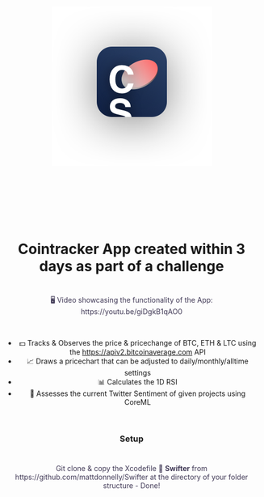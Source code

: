 
<div align=center>
<img align=center src="appLogo.png" alt="Coinsignals Logo" width="317" height="315">
<br/><br/><br/>  
<p style="color: #403956; margin-top: 40px;">

</p>
<br/><br/>

<h1>Cointracker App created within 3 days as part of a challenge</h1>
<p style="color: #403956; margin-top: 40px;">
🖥 Video showcasing the functionality of the App:
https://youtu.be/giDgkB1qAO0</p><br/>

* 💵 Tracks & Observes the price & pricechange of BTC, ETH & LTC using the https://apiv2.bitcoinaverage.com API
* 📈 Draws a pricechart that can be adjusted to daily/monthly/alltime settings
* 📊 Calculates the 1D RSI 
* 🧠 Assesses the current Twitter Sentiment of given projects using CoreML

</br>
<h3>Setup</h3>
<p style="color: #403956; margin-top: 40px;">
Git clone & copy the Xcodefile  📄 <b>Swifter</b> from https://github.com/mattdonnelly/Swifter at the directory of your folder structure - Done!</p><br/>
